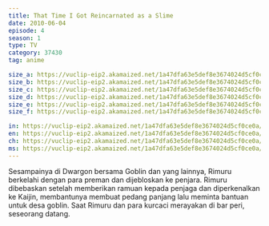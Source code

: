 ```yaml
---
title: That Time I Got Reincarnated as a Slime
date: 2010-06-04
episode: 4
season: 1
type: TV
category: 37430
tag: anime

size_a: https://vuclip-eip2.akamaized.net/1a47dfa63e5def8e3674024d5cf0ce0a/vp63207_V20210323055406/hlsc_e2931_2.m3u8
size_b: https://vuclip-eip2.akamaized.net/1a47dfa63e5def8e3674024d5cf0ce0a/vp63207_V20210323055406/hlsc_e2931_3.m3u8
size_c: https://vuclip-eip2.akamaized.net/1a47dfa63e5def8e3674024d5cf0ce0a/vp63207_V20210323055406/hlsc_e2931_4.m3u8
size_d: https://vuclip-eip2.akamaized.net/1a47dfa63e5def8e3674024d5cf0ce0a/vp63207_V20210323055406/hlsc_e2931_5.m3u8
size_e: https://vuclip-eip2.akamaized.net/1a47dfa63e5def8e3674024d5cf0ce0a/vp63207_V20210323055406/hlsc_e2931_6.m3u8
size_f: https://vuclip-eip2.akamaized.net/1a47dfa63e5def8e3674024d5cf0ce0a/vp63207_V20210323055406/hlsc_e2931_7.m3u8

in: https://vuclip-eip2.akamaized.net/1a47dfa63e5def8e3674024d5cf0ce0a/id.vtt
en: https://vuclip-eip2.akamaized.net/1a47dfa63e5def8e3674024d5cf0ce0a/en.vtt
ch: https://vuclip-eip2.akamaized.net/1a47dfa63e5def8e3674024d5cf0ce0a/zh-TW.vtt
ms: https://vuclip-eip2.akamaized.net/1a47dfa63e5def8e3674024d5cf0ce0a/ms.vtt
---
```

Sesampainya di Dwargon bersama Goblin dan yang lainnya, Rimuru berkelahi dengan para preman dan dijebloskan ke penjara. Rimuru dibebaskan setelah memberikan ramuan kepada penjaga dan diperkenalkan ke Kaijin, membantunya membuat pedang panjang lalu meminta bantuan untuk desa goblin. Saat Rimuru dan para kurcaci merayakan di bar peri, seseorang datang.